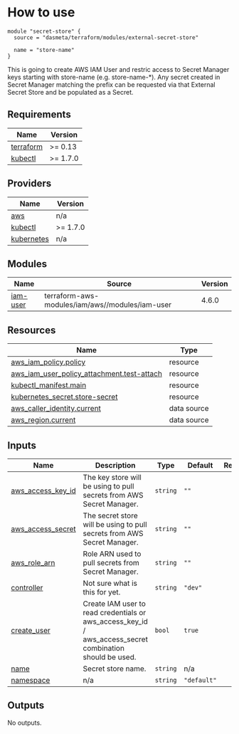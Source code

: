 # How to use

```
module "secret-store" {
  source = "dasmeta/terraform/modules/external-secret-store"

  name = "store-name"
}
```

This is going to create AWS IAM User and restric access to Secret Manager keys starting with store-name (e.g. store-name-\*).
Any secret created in Secret Manager matching the prefix can be requested via that External Secret Store and be populated as a Secret.

<!-- BEGINNING OF PRE-COMMIT-TERRAFORM DOCS HOOK -->

## Requirements

| Name                                                                     | Version  |
| ------------------------------------------------------------------------ | -------- |
| <a name="requirement_terraform"></a> [terraform](#requirement_terraform) | >= 0.13  |
| <a name="requirement_kubectl"></a> [kubectl](#requirement_kubectl)       | >= 1.7.0 |

## Providers

| Name                                                                  | Version  |
| --------------------------------------------------------------------- | -------- |
| <a name="provider_aws"></a> [aws](#provider_aws)                      | n/a      |
| <a name="provider_kubectl"></a> [kubectl](#provider_kubectl)          | >= 1.7.0 |
| <a name="provider_kubernetes"></a> [kubernetes](#provider_kubernetes) | n/a      |

## Modules

| Name                                                        | Source                                          | Version |
| ----------------------------------------------------------- | ----------------------------------------------- | ------- |
| <a name="module_iam-user"></a> [iam-user](#module_iam-user) | terraform-aws-modules/iam/aws//modules/iam-user | 4.6.0   |

## Resources

| Name                                                                                                                                                 | Type        |
| ---------------------------------------------------------------------------------------------------------------------------------------------------- | ----------- |
| [aws_iam_policy.policy](https://registry.terraform.io/providers/hashicorp/aws/latest/docs/resources/iam_policy)                                      | resource    |
| [aws_iam_user_policy_attachment.test-attach](https://registry.terraform.io/providers/hashicorp/aws/latest/docs/resources/iam_user_policy_attachment) | resource    |
| [kubectl_manifest.main](https://registry.terraform.io/providers/gavinbunney/kubectl/latest/docs/resources/manifest)                                  | resource    |
| [kubernetes_secret.store-secret](https://registry.terraform.io/providers/hashicorp/kubernetes/latest/docs/resources/secret)                          | resource    |
| [aws_caller_identity.current](https://registry.terraform.io/providers/hashicorp/aws/latest/docs/data-sources/caller_identity)                        | data source |
| [aws_region.current](https://registry.terraform.io/providers/hashicorp/aws/latest/docs/data-sources/region)                                          | data source |

## Inputs

| Name                                                                                 | Description                                                                                              | Type     | Default     | Required |
| ------------------------------------------------------------------------------------ | -------------------------------------------------------------------------------------------------------- | -------- | ----------- | :------: |
| <a name="input_aws_access_key_id"></a> [aws_access_key_id](#input_aws_access_key_id) | The key store will be using to pull secrets from AWS Secret Manager.                                     | `string` | `""`        |    no    |
| <a name="input_aws_access_secret"></a> [aws_access_secret](#input_aws_access_secret) | The secret store will be using to pull secrets from AWS Secret Manager.                                  | `string` | `""`        |    no    |
| <a name="input_aws_role_arn"></a> [aws_role_arn](#input_aws_role_arn)                | Role ARN used to pull secrets from Secret Manager.                                                       | `string` | `""`        |    no    |
| <a name="input_controller"></a> [controller](#input_controller)                      | Not sure what is this for yet.                                                                           | `string` | `"dev"`     |    no    |
| <a name="input_create_user"></a> [create_user](#input_create_user)                   | Create IAM user to read credentials or aws_access_key_id / aws_access_secret combination should be used. | `bool`   | `true`      |    no    |
| <a name="input_name"></a> [name](#input_name)                                        | Secret store name.                                                                                       | `string` | n/a         |   yes    |
| <a name="input_namespace"></a> [namespace](#input_namespace)                         | n/a                                                                                                      | `string` | `"default"` |    no    |

## Outputs

No outputs.

<!-- END OF PRE-COMMIT-TERRAFORM DOCS HOOK -->
